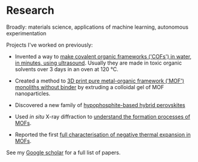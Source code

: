 # Research

Broadly: materials science, applications of machine learning, autonomous experimentation

Projects I've worked on previously:

* Invented a way to [make covalent organic frameworks ('COFs') in water, in minutes, using ultrasound](https://doi.org/10.1038/s44160-021-00005-0). Usually they are made in toxic organic solvents over 3 days in an oven at 120 &deg;C.

* Created a method to [3D print pure metal-organic framework ('MOF') monoliths without binder](https://doi.org/10.1021/acsmaterialslett.9b00069) by extruding a colloidal gel of MOF nanoparticles.

* Discovered a new family of [hypophosphite-based hybrid perovskites](https://doi.org/10.1021/jacs.7b09417)

* Used _in situ_ X-ray diffraction to [understand the formation processes of MOFs](https://doi.org/10.1002/anie.201608463).

* Reported the first [full characterisation of negative thermal expansion in MOFs](https://doi.org/10.1002/anie.200803925).


See my [Google scholar](https://scholar.google.com/citations?user=SsdCQj8AAAAJ) for a full list of papers.
